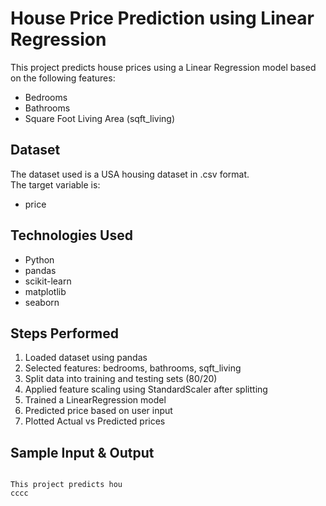 # House Price Prediction using Linear Regression
This project predicts house prices using a Linear Regression model based on the following features:
- Bedrooms
- Bathrooms
- Square Foot Living Area (sqft_living)
## Dataset
The dataset used is a USA housing dataset in .csv format.  
The target variable is:
- price
## Technologies Used
- Python  
- pandas  
- scikit-learn  
- matplotlib  
- seaborn
## Steps Performed
1. Loaded dataset using pandas
2. Selected features: bedrooms, bathrooms, sqft_living
3. Split data into training and testing sets (80/20)
4. Applied feature scaling using StandardScaler after splitting
5. Trained a LinearRegression model
6. Predicted price based on user input
7. Plotted Actual vs Predicted prices
## Sample Input & Output
```text

This project predicts hou
cccc
